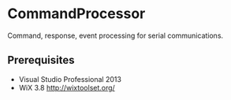 CommandProcessor
================

Command, response, event processing for serial communications.  


Prerequisites
-------------
+ Visual Studio Professional 2013
+ WiX 3.8 http://wixtoolset.org/
